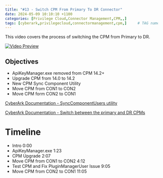 ```yaml
---
title: "#13 - Switch CPM From Primary To DR Connector"
date: 2024-05-09 10:10:10 +1100
categories: [Privilege Cloud,Connector Management,CPM,,]
tags: [cyberark,privilegecloud,connectormanagement,cpm,]     # TAG names should always be lowercase
---
```


This video covers the process of switching the CPM from Primary to DR.

[![Video Preview](https://i.ytimg.com/vi/fsGSHLYtafM/maxresdefault.jpg)](https://www.youtube.com/watch?v=fsGSHLYtafM)

## Objectives
- ApiKeyManager.exe removed from CPM 14.2+
- Upgrade CPM from 14.0 to 14.2
- New CPM Sync Component Utility
- Move CPM from CON1 to CON2
- Move CPM form CON2 to CON1


[CyberArk Documentation - SyncComponentUsers utility](https://docs.cyberark.com/privilege-cloud-shared-services/Latest/en/Content/PASIMP/SystemHealth.htm?Highlight=system%20health#RestoreconnectionforCPM)

[CyberArk Documentation - Switch between the primary and DR CPMs](https://docs.cyberark.com/privilege-cloud-shared-services/Latest/en/Content/Privilege%20Cloud/PrivCloud-CPM-DR-switch.htm)

# Timeline
- Intro 0:00
- ApiKeyManager.exe 1:23
- CPM Upgrade 2:07
- Move CPM from CON1 to CON2 4:12
- Test CPM and Fix PluginManagerUser Issue 9:05
- Move CPM from CON2 to CON1 11:05